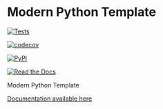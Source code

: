 # Modern Python Template

[![Tests](https://github.com/vivekwisdom/modern-python-template/workflows/Tests/badge.svg)](https://github.com/vivekwisdom/modern-python-template/actions?workflow=Tests)

[![codecov](https://codecov.io/gh/vivekwisdom/modern-python-template/branch/main/graph/badge.svg?token=8SEKMGYU1X)](https://codecov.io/gh/vivekwisdom/modern-python-template)

[![PyPI](https://img.shields.io/pypi/v/modern-python-template.svg)](https://pypi.org/project/modern-python-template/)

[![Read the Docs](https://readthedocs.org/projects/modern-python-template/badge/)](https://modern-python-template.readthedocs.io/)

Modern Python Template

[Documentation available here](https://modern-python-template.readthedocs.io/)
